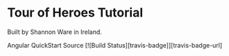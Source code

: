 # Tour of Heroes Tutorial

Built by Shannon Ware in Ireland.

Angular QuickStart Source [![Build Status][travis-badge]][travis-badge-url]